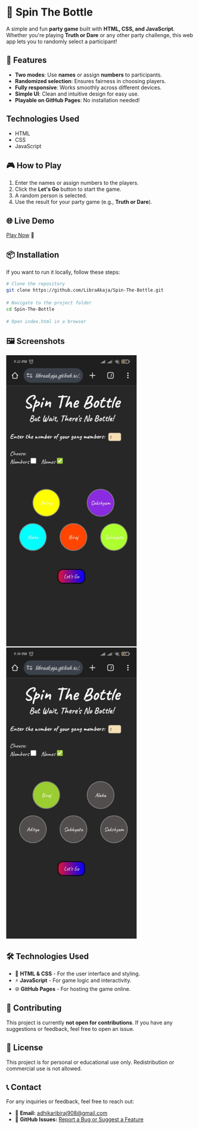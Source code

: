 # 🎉 Spin The Bottle

A simple and fun **party game** built with **HTML, CSS, and JavaScript**. Whether you're playing **Truth or Dare** or any other party challenge, this web app lets you to randomly select a participant!

## 🌟 Features
- **Two modes**: Use **names** or assign **numbers** to participants.
- **Randomized selection**: Ensures fairness in choosing players.
- **Fully responsive**: Works smoothly across different devices.
- **Simple UI**: Clean and intuitive design for easy use.
- **Playable on GitHub Pages**: No installation needed!

## Technologies Used

- HTML
- CSS
- JavaScript

## 🎮 How to Play
1. Enter the names or assign numbers to the players.
2. Click the **Let's Go** button to start the game.
3. A random person is selected.
4. Use the result for your party game (e.g., **Truth or Dare**).

## 🌐 Live Demo
[Play Now](https://LibraAkaja.github.io/Spin-The-Bottle/) 🎲

## 📦 Installation
If you want to run it locally, follow these steps:

```sh
# Clone the repository
git clone https://github.com/LibraAkaja/Spin-The-Bottle.git

# Navigate to the project folder
cd Spin-The-Bottle

# Open index.html in a browser
```

## 🖼 Screenshots
<img src="screenshot.png" width="350">&nbsp;&nbsp;&nbsp;&nbsp;<img src="screenshot2.png" width="350">

## 🛠 Technologies Used
- 🎨 **HTML & CSS** - For the user interface and styling.
- ⚡ **JavaScript** - For game logic and interactivity.
- 🌐 **GitHub Pages** - For hosting the game online.

## 🤝 Contributing
This project is currently **not open for contributions**. If you have any suggestions or feedback, feel free to open an issue.

## 🚫 License
This project is for personal or educational use only. Redistribution or commercial use is not allowed.

## 📞 Contact
For any inquiries or feedback, feel free to reach out:  
- 📧 **Email:** [adhikaribiraj908@gmail.com](mailto:adhikaribiraj908@gmail.com)  
- 🔗 **GitHub Issues:** [Report a Bug or Suggest a Feature](https://github.com/LibraAkaja/Spin-The-Bottle/issues)  
